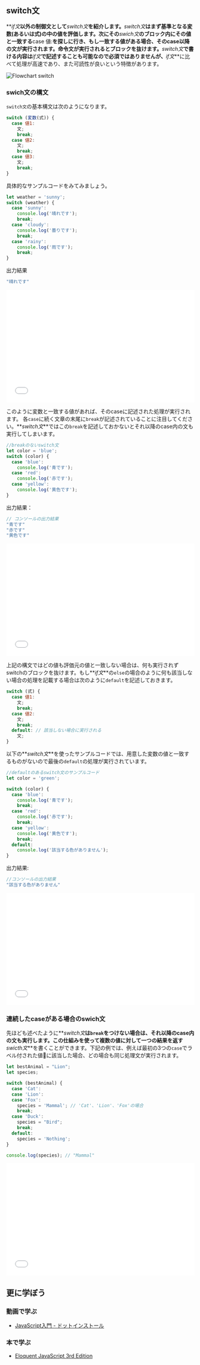 ## switch文

**_if文_**以外の制御文として**_switch文_**を紹介します。**_switch文_**はまず基準となる変数(あるいは式)の中の値を評価します。次にその**_swich文_**のブロック内にその値と一致する**case 値:**を探しに行き、もし一致する値がある場合、そのcase以降の文が実行されます。命令文が実行されるとブロックを抜けます。**_switch文_**で書ける内容は**_if文_**で記述することも可能なので必須ではありませんが、**_if文_**に比べて処理が高速であり、また可読性が良いという特徴があります。

![Flowchart switch](./images/flow-switch.png)

### swich文の構文

`switch文`の基本構文は次のようになります。

```js
switch (変数(式)) {
  case 値1:
    文;
    break;
  case 値2:
    文;
    break;
  case 値3:
    文;
    break;
}
```

具体的なサンプルコードをみてみましょう。

```js
let weather = 'sunny';
switch (weather) {
  case 'sunny':
    console.log('晴れです');
    break;
  case 'cloudy':
    console.log('曇りです');
    break;
  case 'rainy':
    console.log('雨です');
    break;
}
```

出力結果
```js
"晴れです"
```

<iframe width="100%" height="300" src="//jsfiddle.net/codegrit_hiro/gdwb3cup/3/embedded/js,html,css,result/dark/" allowfullscreen="allowfullscreen" allowpaymentrequest frameborder="0"></iframe>

このように変数と一致する値があれば、そのcaseに記述された処理が実行されます。
各`case`に続く文章の末尾に`break`が記述されていることに注目してください。**_switch文_**ではこの`break`を記述しておかないとそれ以降のcase内の文も実行してしまいます。

```js
//breakのないswitch文
let color = 'blue';
switch (color) {
  case 'blue':
    console.log('青です');
  case 'red':
    console.log('赤です');
  case 'yellow':
    console.log('黄色です');
}
```

出力結果：
```js
// コンソールの出力結果
"青です"
"赤です"
"黄色です"
```

<iframe width="100%" height="300" src="//jsfiddle.net/codegrit_hiro/gdwb3cup/4/embedded/js,html,css,result/dark/" allowfullscreen="allowfullscreen" allowpaymentrequest frameborder="0"></iframe>

上記の構文ではどの値も評価元の値と一致しない場合は、何も実行されずswitchのブロックを抜けます。もし**_if文_**の`else`の場合のように何も該当しない場合の処理を記載する場合は次のように`default`を記述しておきます。

```js
switch (式) {
  case 値1:
    文;
    break;
  case 値2:
    文;
    break;
  default: // 該当しない場合に実行される
    文;
}
```

以下の**_switch文_**を使ったサンプルコードでは、用意した変数の値と一致するものがないので最後の`default`の処理が実行されています。

```js
//defaultのあるswitch文のサンプルコード
let color = 'green';

switch (color) {
  case 'blue':
    console.log('青です');
    break;
  case 'red':
    console.log('赤です');
    break;
  case 'yellow':
    console.log('黄色です');
    break;
  default:
    console.log('該当する色がありません');
}
```

出力結果:
```js
//コンソールの出力結果
"該当する色がありません"
```

<iframe width="100%" height="300" src="//jsfiddle.net/codegrit_hiro/udybgakz/5/embedded/js,html,css,result/dark/" allowfullscreen="allowfullscreen" allowpaymentrequest frameborder="0"></iframe>

### 連続したcaseがある場合のswich文

先ほども述べたように**_switch文_**は`break`をつけない場合は、それ以降のcase内の文も実行します。この仕組みを使って複数の値に対して一つの結果を返す**_swicth文_**を書くことができます。下記の例では、例えば最初の3つの`case`でラベル付された値に該当した場合、どの場合も同じ処理文が実行されます。
```js
let bestAnimal = "Lion";
let species;

switch (bestAnimal) {
  case 'Cat':
  case 'Lion':
  case 'Fox':
    species = 'Mammal'; // 'Cat'、'Lion'、'Fox'の場合
    break;
  case 'Duck':
    species = "Bird";
    break;
  default:
    species = 'Nothing';
}

console.log(species); // "Mammal"
```

<iframe width="100%" height="300" src="//jsfiddle.net/codegrit_hiro/dunw7a1q/1/embedded/js,html,css,result/dark/" allowfullscreen="allowfullscreen" allowpaymentrequest frameborder="0"></iframe>

## 更に学ぼう

### 動画で学ぶ

- [JavaScript入門 - ドットインストール](https://dotinstall.com/lessons/basic_javascript_v2)

### 本で学ぶ

- [Eloquent JavaScript 3rd Edition](http://eloquentjavascript.net/)
